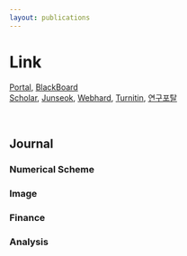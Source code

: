 ```yaml
---
layout: publications
---
```


# Link
[Portal](https://portal.korea.ac.kr/front/Intro.kpd), [BlackBoard](https://kulms.korea.ac.kr/) <br>
[Scholar](https://scholar.google.co.kr/), [Junseok](https://mathematicians.korea.ac.kr/cfdkim/), [Webhard](http://cfdkimkorea.webhard.co.kr/), [Turnitin](https://www.turnitin.com/ko), [연구포탈](https://rms.korea.ac.kr/nrpt/home/index.do)

<br/>

## Journal
### Numerical Scheme

### Image

### Finance

### Analysis


<br/>



